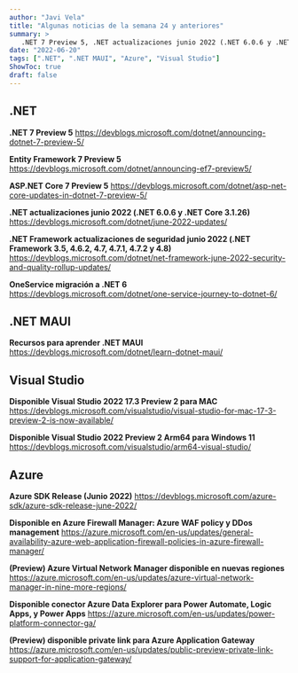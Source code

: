 ```yaml
---
author: "Javi Vela"
title: "Algunas noticias de la semana 24 y anteriores"
summary: >
   .NET 7 Preview 5, .NET actualizaciones junio 2022 (.NET 6.0.6 y .NET Core 3.1.26), .NET Framework actualizaciones de seguridad junio 2022 (.NET Framework 3.5, 4.6.2, 4.7, 4.7.1, 4.7.2 y 4.8), (Preview) Azure Virtual Network Manager disponible en nuevas regiones, (Preview) disponible private link para Azure Application Gateway, ASP.NET Core 7 Preview 5, Azure SDK Release (Junio 2022), Disponible conector Azure Data Explorer para Power Automate, Logic Apps, y Power Apps, Disponible en Azure Firewall Manager: Azure WAF policy y DDos management, Disponible Visual Studio 2022 17.3 Preview 2 para MAC, Disponible Visual Studio 2022 Preview 2 Arm64 para Windows 11, Entity Framework 7 Preview 5, OneService migración a .NET 6, Recursos para aprender .NET MAUI
date: "2022-06-20"
tags: [".NET", ".NET MAUI", "Azure", "Visual Studio"]
ShowToc: true
draft: false
---
```

## .NET
**.NET 7 Preview 5**
https://devblogs.microsoft.com/dotnet/announcing-dotnet-7-preview-5/
<br/>
<!-- #dotnet #preview -->

**Entity Framework 7 Preview 5**
https://devblogs.microsoft.com/dotnet/announcing-ef7-preview5/
<br/>
<!-- #dotnet #entityframework #ef #preview -->

**ASP.NET Core 7 Preview 5**
https://devblogs.microsoft.com/dotnet/asp-net-core-updates-in-dotnet-7-preview-5/
<br/>
<!-- #dotnet #aspnet #aspnetcore #preview -->

**.NET actualizaciones junio 2022 (.NET 6.0.6 y .NET Core 3.1.26)**
https://devblogs.microsoft.com/dotnet/june-2022-updates/
<br/>
<!-- #dotnet #dotnetcore #updates #june -->

**.NET Framework actualizaciones de seguridad junio 2022 (.NET Framework 3.5, 4.6.2, 4.7, 4.7.1, 4.7.2 y 4.8)**
https://devblogs.microsoft.com/dotnet/net-framework-june-2022-security-and-quality-rollup-updates/
<br/>
<!-- #dotnet #security #netframework #june -->

**OneService migración a .NET 6**
https://devblogs.microsoft.com/dotnet/one-service-journey-to-dotnet-6/
<br/>
<!-- #dotnet #migration #oneservice #performance -->

## .NET MAUI
**Recursos para aprender .NET MAUI**
https://devblogs.microsoft.com/dotnet/learn-dotnet-maui/
<br/>
<!-- #dotnet #maui #learn -->

## Visual Studio
**Disponible Visual Studio 2022 17.3 Preview 2 para MAC**
https://devblogs.microsoft.com/visualstudio/visual-studio-for-mac-17-3-preview-2-is-now-available/
<br/>
<!-- #visualstudio #preview #mac -->

**Disponible Visual Studio 2022 Preview 2 Arm64 para Windows 11**
https://devblogs.microsoft.com/visualstudio/arm64-visual-studio/
<br/>
<!-- #visualstudio #preview #windows #arm64 -->

## Azure
**Azure SDK Release (Junio 2022)**
https://devblogs.microsoft.com/azure-sdk/azure-sdk-release-june-2022/
<br/>
<!-- #azure #microsoft #skd #release -->

**Disponible en Azure Firewall Manager: Azure WAF policy y DDos management**
https://azure.microsoft.com/en-us/updates/general-availability-azure-web-application-firewall-policies-in-azure-firewall-manager/
<br/>
<!-- #azure #firewall #waf #ddos -->

**(Preview) Azure Virtual Network Manager disponible en nuevas regiones**
https://azure.microsoft.com/en-us/updates/azure-virtual-network-manager-in-nine-more-regions/
<br/>
<!-- #azure #services #vnet #preview -->

**Disponible conector Azure Data Explorer para Power Automate, Logic Apps, y Power Apps**
https://azure.microsoft.com/en-us/updates/power-platform-connector-ga/ 
<br/>
<!-- #azure #dataexporer #conector #automate #logicapp #powerapps #lowcode -->

**(Preview) disponible private link para Azure Application Gateway**
https://azure.microsoft.com/en-us/updates/public-preview-private-link-support-for-application-gateway/
<br/>
<!-- #azure #aplication #gateway #preview -->
